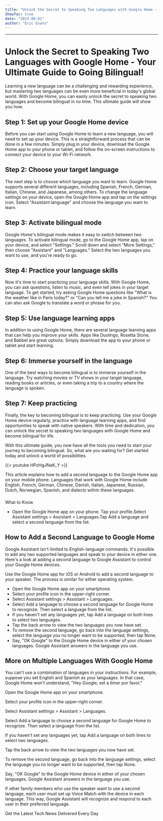 ```yaml
---
title: "Unlock the Secret to Speaking Two Languages with Google Home - Your Ultimate Guide to Going Bilingual!"
ShowToc: true 
date: "2023-06-01"
author: "Eric Evans"
---
```

*****
# Unlock the Secret to Speaking Two Languages with Google Home - Your Ultimate Guide to Going Bilingual!

Learning a new language can be a challenging and rewarding experience, but mastering two languages can be even more beneficial in today's global world. With Google Home, you can easily unlock the secret to speaking two languages and become bilingual in no time. This ultimate guide will show you how.

## Step 1: Set up your Google Home device

Before you can start using Google Home to learn a new language, you will need to set up your device. This is a straightforward process that can be done in a few minutes. Simply plug in your device, download the Google Home app to your phone or tablet, and follow the on-screen instructions to connect your device to your Wi-Fi network.

## Step 2: Choose your target language

The next step is to choose which language you want to learn. Google Home supports several different languages, including Spanish, French, German, Italian, Chinese, and Japanese, among others. To change the language settings on your device, open the Google Home app and tap on the settings icon. Select "Assistant language" and choose the language you want to learn.

## Step 3: Activate bilingual mode

Google Home's bilingual mode makes it easy to switch between two languages. To activate bilingual mode, go to the Google Home app, tap on your device, and select "Settings." Scroll down and select "More Settings," then choose "Assistant" and "Languages." Select the two languages you want to use, and you're ready to go.

## Step 4: Practice your language skills

Now it's time to start practicing your language skills. With Google Home, you can ask questions, listen to music, and even tell jokes in your target language. To get started, try asking Google Home questions like "What is the weather like in Paris today?" or "Can you tell me a joke in Spanish?" You can also ask Google to translate a word or phrase for you.

## Step 5: Use language learning apps

In addition to using Google Home, there are several language learning apps that can help you improve your skills. Apps like Duolingo, Rosetta Stone, and Babbel are great options. Simply download the app to your phone or tablet and start learning.

## Step 6: Immerse yourself in the language

One of the best ways to become bilingual is to immerse yourself in the language. Try watching movies or TV shows in your target language, reading books or articles, or even taking a trip to a country where the language is spoken.

## Step 7: Keep practicing

Finally, the key to becoming bilingual is to keep practicing. Use your Google Home device regularly, practice with language learning apps, and find opportunities to speak with native speakers. With time and dedication, you can unlock the secret to speaking two languages with Google Home and become bilingual for life.

With this ultimate guide, you now have all the tools you need to start your journey to becoming bilingual. So, what are you waiting for? Get started today and unlock a world of possibilities.

{{< youtube HPzHgJNaK_Y >}} 




This article explains how to add a second language to the Google Home app on your mobile phone. Languages that work with Google Home include English, French, German, Chinese, Danish, Italian, Japanese, Russian, Dutch, Norwegian, Spanish, and dialects within these languages.

 
### 
What to Know
 
- Open the Google Home app on your phone. Tap your profile.Select Assistant settings > Assistant > Languages.Tap Add a language and select a second language from the list.

 
##   How to Add a Second Language to Google Home  
 

Google Assistant isn't limited to English-language commands. It's possible to add any two supported languages and speak to your device in either one. Here's a look at adding a second language to Google Assistant to control your Google Home devices.

 

Use the Google Home app for iOS or Android to add a second language to your speaker. The process is similar for either operating system.

 
- Open the Google Home app on your smartphone.
 - Select your profile icon in the upper-right corner.
 - Select Assistant settings > Assistant > Languages.
 - Select Add a language to choose a second language for Google Home to recognize. Then select a language from the list.
 - If you haven't set any languages yet, tap Add a language on both lines to select two languages.
 - Tap the back arrow to view the two languages you now have set.
 - To remove the second language, go back into the language settings, select the language you no longer want to be supported, then tap None.
 - Say, "OK Google" to the Google Home device in either of your chosen languages. Google Assistant answers in the language you use.

 
##   More on Multiple Languages With Google Home  
 

You can't use a combination of languages in your instructions. For example, suppose you set English and Spanish as your languages. In that case, Google Home won't understand, "Hey Google, set a timer por favor."

 

Open the Google Home app on your smartphone.

 

Select your profile icon in the upper-right corner.

 

Select Assistant settings > Assistant > Languages.

 

Select Add a language to choose a second language for Google Home to recognize. Then select a language from the list.

 
If you haven't set any languages yet, tap Add a language on both lines to select two languages.
 

Tap the back arrow to view the two languages you now have set.

 
To remove the second language, go back into the language settings, select the language you no longer want to be supported, then tap None.
 

Say, "OK Google" to the Google Home device in either of your chosen languages. Google Assistant answers in the language you use.

 

If other family members who use the speaker want to use a second language, each user must set up Voice Match with the device in each language. This way, Google Assistant will recognize and respond to each user in their preferred language.

 

Get the Latest Tech News Delivered Every Day





